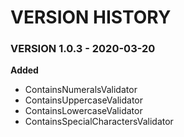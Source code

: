 # VERSION HISTORY

### VERSION 1.0.3 - 2020-03-20

**Added**

- ContainsNumeralsValidator
- ContainsUppercaseValidator
- ContainsLowercaseValidator
- ContainsSpecialCharactersValidator